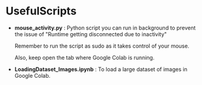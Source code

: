 # UsefulScripts

- **mouse_activity.py** : Python script you can run in background to prevent the issue of "Runtime getting disconnected due to inactivity"

  Remember to run the script as sudo as it takes control of your mouse.

  Also, keep open the tab where Google Colab is running.
  
- **LoadingDataset_Images.ipynb** : To load a large dataset of images in Google Colab.